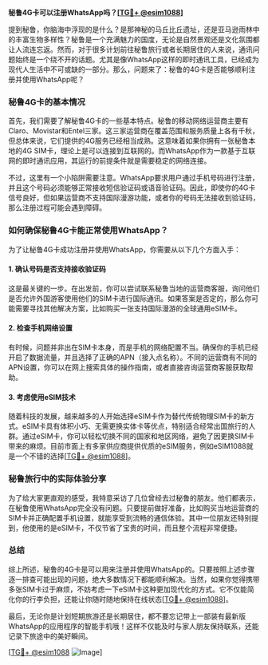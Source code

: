 **秘鲁4G卡可以注册WhatsApp吗？[[TG💪+ @esim1088](https://t.me/s/esim1088)]**

提到秘鲁，你脑海中浮现的是什么？是那神秘的马丘比丘遗址，还是亚马逊雨林中的丰富生物多样性？秘鲁是一个充满魅力的国度，无论是自然景观还是文化氛围都让人流连忘返。然而，对于很多计划前往秘鲁旅行或者长期居住的人来说，通讯问题始终是一个绕不开的话题。尤其是像WhatsApp这样的即时通讯工具，已经成为现代人生活中不可或缺的一部分。那么，问题来了：秘鲁的4G卡是否能够顺利注册并使用WhatsApp呢？

### 秘鲁4G卡的基本情况

首先，我们需要了解秘鲁4G卡的一些基本特点。秘鲁的移动网络运营商主要有Claro、Movistar和Entel三家。这三家运营商在覆盖范围和服务质量上各有千秋，但总体来说，它们提供的4G服务已经相当成熟。这意味着如果你拥有一张秘鲁本地的4G SIM卡，理论上是可以连接到互联网的。而WhatsApp作为一款基于互联网的即时通讯应用，其运行的前提条件就是需要稳定的网络连接。

不过，这里有一个小陷阱需要注意。WhatsApp要求用户通过手机号码进行注册，并且这个号码必须能够正常接收短信验证码或语音验证码。因此，即使你的4G卡信号良好，但如果运营商不支持国际漫游功能，或者你的号码无法接收到验证码，那么注册过程可能会遇到障碍。

### 如何确保秘鲁4G卡能正常使用WhatsApp？

为了让秘鲁4G卡成功注册并使用WhatsApp，你需要从以下几个方面入手：

#### 1. 确认号码是否支持接收验证码

这是最关键的一步。在出发前，你可以尝试联系秘鲁当地的运营商客服，询问他们是否允许外国游客使用他们的SIM卡进行国际通讯。如果答案是否定的，那么你可能需要寻找其他解决方案，比如购买一张支持国际漫游的全球通用eSIM卡。

#### 2. 检查手机网络设置

有时候，问题并非出在SIM卡本身，而是手机的网络配置不当。确保你的手机已经开启了数据流量，并且选择了正确的APN（接入点名称）。不同的运营商有不同的APN设置，你可以在网上搜索具体的操作指南，或者直接咨询运营商客服获取帮助。

#### 3. 考虑使用eSIM技术

随着科技的发展，越来越多的人开始选择eSIM卡作为替代传统物理SIM卡的新方式。eSIM卡具有体积小巧、无需更换实体卡等优点，特别适合经常出国旅行的人群。通过eSIM卡，你可以轻松切换不同的国家和地区网络，避免了因更换SIM卡带来的麻烦。目前市面上有多家供应商提供优质的eSIM服务，例如eSIM1088就是一个不错的选择[[TG💪+ @esim1088](https://t.me/s/esim1088)]。

### 秘鲁旅行中的实际体验分享

为了给大家更直观的感受，我特意采访了几位曾经去过秘鲁的朋友。他们都表示，在秘鲁使用WhatsApp完全没有问题。只要提前做好准备，比如购买当地运营商的SIM卡并正确配置手机设置，就能享受到流畅的通信体验。其中一位朋友还特别提到，他使用的是eSIM卡，不仅节省了宝贵的时间，而且整个流程非常便捷。

### 总结

综上所述，秘鲁的4G卡是可以用来注册并使用WhatsApp的。只要按照上述步骤逐一排查可能出现的问题，绝大多数情况下都能顺利解决。当然，如果你觉得携带多张SIM卡过于麻烦，不妨考虑一下eSIM卡这种更加现代化的方式。它不仅能简化你的行李负担，还能让你随时随地保持在线状态[[TG💪+ @esim1088](https://t.me/s/esim1088)]。

最后，无论你是计划短期旅游还是长期居住，都不要忘记带上一部装有最新版WhatsApp的应用程序的智能手机哦！这样不仅能及时与家人朋友保持联系，还能记录下旅途中的美好瞬间。

[[TG💪+ @esim1088](https://t.me/s/esim1088) ![Image](https://i.postimg.cc/4NQfJmqS/Snipaste-2025-05-13-00-14-12.png)]